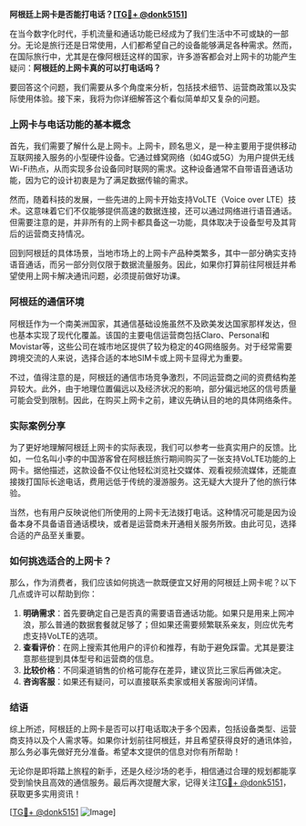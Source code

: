**阿根廷上网卡是否能打电话？[[TG💪+ @donk5151](https://t.me/s/donk5151)]**

在当今数字化时代，手机流量和通话功能已经成为了我们生活中不可或缺的一部分。无论是旅行还是日常使用，人们都希望自己的设备能够满足各种需求。然而，在国际旅行中，尤其是在像阿根廷这样的国家，许多游客都会对上网卡的功能产生疑问：**阿根廷的上网卡真的可以打电话吗？**

要回答这个问题，我们需要从多个角度来分析，包括技术细节、运营商政策以及实际使用体验。接下来，我将为你详细解答这个看似简单却又复杂的问题。

### 上网卡与电话功能的基本概念

首先，我们需要了解什么是上网卡。上网卡，顾名思义，是一种主要用于提供移动互联网接入服务的小型硬件设备。它通过蜂窝网络（如4G或5G）为用户提供无线Wi-Fi热点，从而实现多台设备同时联网的需求。这种设备通常不自带语音通话功能，因为它的设计初衷是为了满足数据传输的需求。

然而，随着科技的发展，一些先进的上网卡开始支持VoLTE（Voice over LTE）技术。这意味着它们不仅能够提供高速的数据连接，还可以通过网络进行语音通话。但需要注意的是，并非所有的上网卡都具备这一功能，具体取决于设备型号及其背后的运营商支持情况。

回到阿根廷的具体场景，当地市场上的上网卡产品种类繁多，其中一部分确实支持语音通话，而另一部分则仅限于数据流量服务。因此，如果你打算前往阿根廷并希望使用上网卡解决通讯问题，必须提前做好功课。

### 阿根廷的通信环境

阿根廷作为一个南美洲国家，其通信基础设施虽然不及欧美发达国家那样发达，但也基本实现了现代化覆盖。该国的主要电信运营商包括Claro、Personal和Movistar等，这些公司在城市地区提供了较为稳定的4G网络服务。对于经常需要跨境交流的人来说，选择合适的本地SIM卡或上网卡显得尤为重要。

不过，值得注意的是，阿根廷的通信市场竞争激烈，不同运营商之间的资费结构差异较大。此外，由于地理位置偏远以及经济状况的影响，部分偏远地区的信号质量可能会受到限制。因此，在购买上网卡之前，建议先确认目的地的具体网络条件。

### 实际案例分享

为了更好地理解阿根廷上网卡的实际表现，我们可以参考一些真实用户的反馈。比如，一位名叫小李的中国游客曾在阿根廷旅行期间购买了一张支持VoLTE功能的上网卡。据他描述，这款设备不仅让他轻松浏览社交媒体、观看视频流媒体，还能直接拨打国际长途电话，费用远低于传统的漫游服务。这无疑大大提升了他的旅行体验。

当然，也有用户反映说他们所使用的上网卡无法拨打电话。这种情况可能是因为设备本身不具备语音通话模块，或者是运营商未开通相关服务所致。由此可见，选择合适的产品至关重要。

### 如何挑选适合的上网卡？

那么，作为消费者，我们应该如何挑选一款既便宜又好用的阿根廷上网卡呢？以下几点或许可以帮助到你：

1. **明确需求**：首先要确定自己是否真的需要语音通话功能。如果只是用来上网冲浪，那么普通的数据套餐就足够了；但如果还需要频繁联系亲友，则应优先考虑支持VoLTE的选项。
2. **查看评价**：在网上搜索其他用户的评价和推荐，有助于避免踩雷。尤其是要注意那些提到具体型号和运营商的信息。
3. **比较价格**：不同渠道销售的价格可能存在差异，建议货比三家后再做决定。
4. **咨询客服**：如果还有疑问，可以直接联系卖家或相关客服询问详情。

### 结语

综上所述，阿根廷的上网卡是否可以打电话取决于多个因素，包括设备类型、运营商支持以及个人需求等。如果你计划前往阿根廷，并且希望获得良好的通讯体验，那么务必事先做好充分准备。希望本文提供的信息对你有所帮助！

无论你是即将踏上旅程的新手，还是久经沙场的老手，相信通过合理的规划都能享受到愉快且高效的通信服务。最后再次提醒大家，记得关注[TG💪+ @donk5151](https://t.me/s/donk5151)，获取更多实用资讯！

[[TG💪+ @donk5151](https://t.me/s/donk5151) ![Image](https://i.postimg.cc/rwNCRYN7/Snipaste-2025-04-30-17-27-05.png)]
